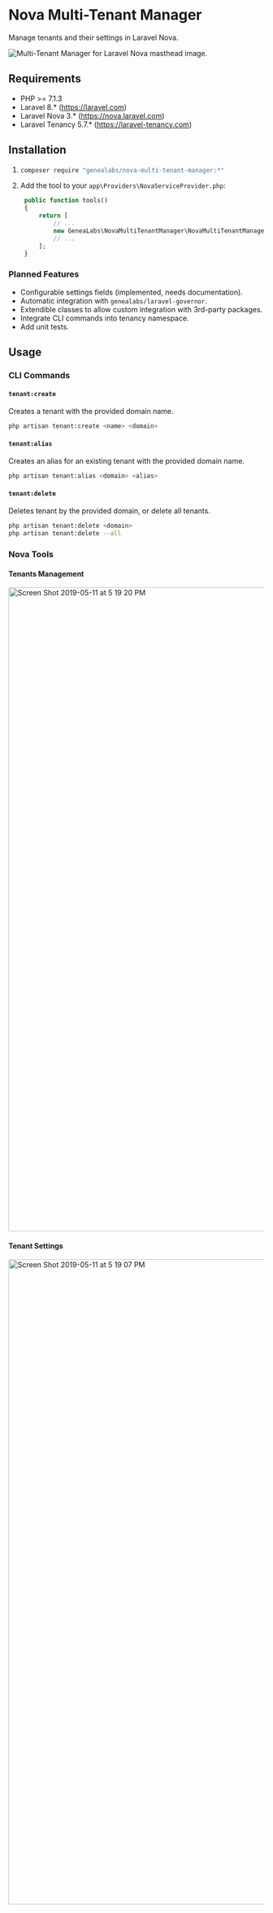 # Nova Multi-Tenant Manager
Manage tenants and their settings in Laravel Nova.

![Multi-Tenant Manager for Laravel Nova masthead image.](https://repository-images.githubusercontent.com/186168087/0a8f8d80-f1b7-11e9-93ee-6399860d51f4)

## Requirements
- PHP >= 7.1.3
- Laravel 8.* (https://laravel.com)
- Laravel Nova 3.* (https://nova.laravel.com)
- Laravel Tenancy 5.7.* (https://laravel-tenancy.com)

## Installation
1. ```sh
   composer require "genealabs/nova-multi-tenant-manager:*"
   ```
2. Add the tool to your `app\Providers\NovaServiceProvider.php`:
   ```php
    public function tools()
    {
        return [
            // ...
            new GeneaLabs\NovaMultiTenantManager\NovaMultiTenantManager,
            // ...
        ];
    }
   ```

### Planned Features
- Configurable settings fields (implemented, needs documentation).
- Automatic integration with `genealabs/laravel-governor`.
- Extendible classes to allow custom integration with 3rd-party packages.
- Integrate CLI commands into tenancy namespace.
- Add unit tests.

## Usage
### CLI Commands
#### `tenant:create`
Creates a tenant with the provided domain name.
```sh
php artisan tenant:create <name> <domain>
```

#### `tenant:alias`
Creates an alias for an existing tenant with the provided domain name.
```sh
php artisan tenant:alias <domain> <alias>
```

#### `tenant:delete`
Deletes tenant by the provided domain, or delete all tenants.
```sh
php artisan tenant:delete <domain>
php artisan tenant:delete --all
```

### Nova Tools
#### Tenants Management
<img width="1267" alt="Screen Shot 2019-05-11 at 5 19 20 PM" src="https://user-images.githubusercontent.com/1791050/57576338-26298780-7412-11e9-8a16-44f465d20665.png">

#### Tenant Settings
<img width="1269" alt="Screen Shot 2019-05-11 at 5 19 07 PM" src="https://user-images.githubusercontent.com/1791050/57576337-26298780-7412-11e9-8169-bd1bb38a9924.png">
